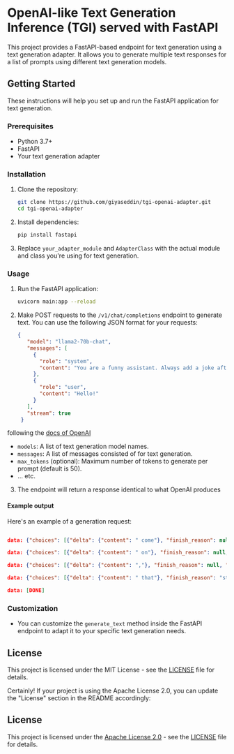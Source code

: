 # OpenAI-like Text Generation Inference (TGI) served with FastAPI

This project provides a FastAPI-based endpoint for text generation using a text generation adapter. It allows you to generate multiple text responses for a list of prompts using different text generation models.

## Getting Started

These instructions will help you set up and run the FastAPI application for text generation.

### Prerequisites

- Python 3.7+
- FastAPI
- Your text generation adapter

### Installation

1. Clone the repository:

   ```bash
   git clone https://github.com/giyaseddin/tgi-openai-adapter.git
   cd tgi-openai-adapter
   ```

2. Install dependencies:

   ```bash
   pip install fastapi
   ```

3. Replace `your_adapter_module` and `AdapterClass` with the actual module and class you're using for text generation.

### Usage

1. Run the FastAPI application:

   ```bash
   uvicorn main:app --reload
   ```

2. Make POST requests to the `/v1/chat/completions` endpoint to generate text. You can use the following JSON format for your requests:

   ```json
   {
      "model": "llama2-70b-chat",
      "messages": [
        {
          "role": "system",
          "content": "You are a funny assistant. Always add a joke after the response."
        },
        {
          "role": "user",
          "content": "Hello!"
        }
      ],
      "stream": true
    }
   ```
   
following the [docs of OpenAI](https://platform.openai.com/docs/api-reference/chat/create)

   - `models`: A list of text generation model names.
   - `messages`: A list of messages consisted of  for text generation.
   - `max_tokens` (optional): Maximum number of tokens to generate per prompt (default is 50).
   - ... etc.

3. The endpoint will return a response identical to what OpenAI produces

#### Example output

Here's an example of a generation request:

```json lines

data: {"choices": [{"delta": {"content": " come"}, "finish_reason": null, "index": 0}], "created": 1695169455, "id": "5b67aed3-2980-4332-9677-7397b60d3b5f", "model": "meta-llama/Llama-2-70b-hf", "object": "chat.completion.chunk"}

data: {"choices": [{"delta": {"content": " on"}, "finish_reason": null, "index": 0}], "created": 1695169455, "id": "5b67aed3-2980-4332-9677-7397b60d3b5f", "model": "meta-llama/Llama-2-70b-hf", "object": "chat.completion.chunk"}

data: {"choices": [{"delta": {"content": ","}, "finish_reason": null, "index": 0}], "created": 1695169455, "id": "5b67aed3-2980-4332-9677-7397b60d3b5f", "model": "meta-llama/Llama-2-70b-hf", "object": "chat.completion.chunk"}

data: {"choices": [{"delta": {"content": " that"}, "finish_reason": "stop", "index": 0}], "created": 1695169455, "id": "5b67aed3-2980-4332-9677-7397b60d3b5f", "model": "meta-llama/Llama-2-70b-hf", "object": "chat.completion.chunk"}

data: [DONE]
```


### Customization

- You can customize the `generate_text` method inside the FastAPI endpoint to adapt it to your specific text generation needs.

## License

This project is licensed under the MIT License - see the [LICENSE](LICENSE) file for details.


Certainly! If your project is using the Apache License 2.0, you can update the "License" section in the README accordingly:

## License

This project is licensed under the [Apache License 2.0](LICENSE) - see the [LICENSE](LICENSE) file for details.
